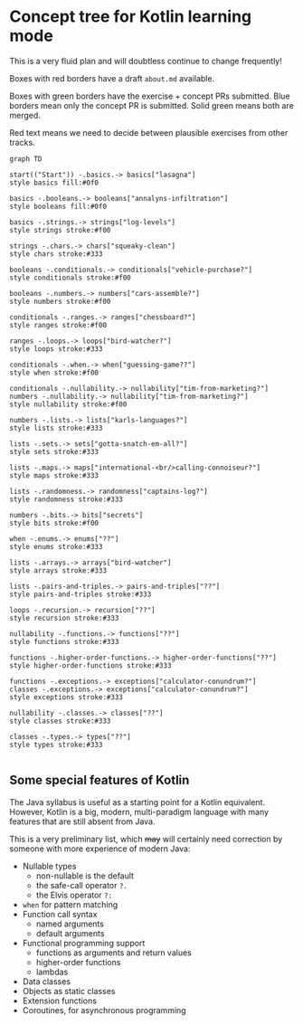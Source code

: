 # Concept tree for Kotlin learning mode

This is a very fluid plan and will doubtless continue to change frequently!

Boxes with red borders have a draft `about.md` available.

Boxes with green borders have the exercise + concept PRs submitted.
Blue borders mean only the concept PR is submitted.
Solid green means both are merged.

Red text means we need to decide between plausible exercises from other tracks.

```mermaid
graph TD
    
start(("Start")) -.basics.-> basics["lasagna"]
style basics fill:#0f0

basics -.booleans.-> booleans["annalyns-infiltration"]
style booleans fill:#0f0

basics -.strings.-> strings["log-levels"]
style strings stroke:#f00

strings -.chars.-> chars["squeaky-clean"]
style chars stroke:#333

booleans -.conditionals.-> conditionals["vehicle-purchase?"]
style conditionals stroke:#f00

booleans -.numbers.-> numbers["cars-assemble?"]
style numbers stroke:#f00

conditionals -.ranges.-> ranges["chessboard?"]
style ranges stroke:#f00

ranges -.loops.-> loops["bird-watcher?"]
style loops stroke:#333

conditionals -.when.-> when["guessing-game??"]
style when stroke:#f00

conditionals -.nullability.-> nullability["tim-from-marketing?"]
numbers -.nullability.-> nullability["tim-from-marketing?"]
style nullability stroke:#f00

numbers -.lists.-> lists["karls-languages?"]
style lists stroke:#333

lists -.sets.-> sets["gotta-snatch-em-all?"]
style sets stroke:#333

lists -.maps.-> maps["international-<br/>calling-connoiseur?"]
style maps stroke:#333

lists -.randomness.-> randomness["captains-log?"]
style randomness stroke:#333

numbers -.bits.-> bits["secrets"]
style bits stroke:#f00

when -.enums.-> enums["??"]
style enums stroke:#333

lists -.arrays.-> arrays["bird-watcher"]
style arrays stroke:#333

lists -.pairs-and-triples.-> pairs-and-triples["??"]
style pairs-and-triples stroke:#333

loops -.recursion.-> recursion["??"]
style recursion stroke:#333

nullability -.functions.-> functions["??"]
style functions stroke:#333

functions -.higher-order-functions.-> higher-order-functions["??"]
style higher-order-functions stroke:#333

functions -.exceptions.-> exceptions["calculator-conundrum?"]
classes -.exceptions.-> exceptions["calculator-conundrum?"]
style exceptions stroke:#333

nullability -.classes.-> classes["??"]
style classes stroke:#333

classes -.types.-> types["??"]
style types stroke:#333


```


## Some special features of Kotlin

The Java syllabus is useful as a starting point for a Kotlin equivalent.
However, Kotlin is a big, modern, multi-paradigm language with many features that are still absent from Java.

This is a very preliminary list, which ~~may~~ will certainly need correction by someone with more experience of modern Java:

- Nullable types
  - non-nullable is the default 
  - the safe-call operator `?.`
  - the Elvis operator `?:`
- `when` for pattern matching
- Function call syntax
  - named arguments
  - default arguments
- Functional programming support
  - functions as arguments and return values
  - higher-order functions 
  - lambdas
- Data classes
- Objects as static classes
- Extension functions
- Coroutines, for asynchronous programming



